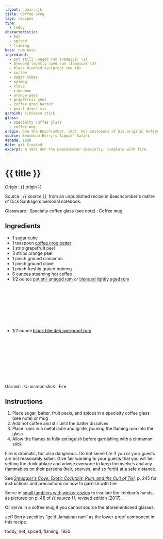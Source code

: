 ```yaml
---
layout: _main.njk
title: Coffee Grog
tags: recipes
type: 
  - toddy
characteristic:
  - hot
  - spiced
  - flaming
base: rum base
ingredient:
  - pot still unaged rum (Jamaica) (1)
  - blended lightly aged rum (Jamaica) (2)
  - black blended overproof rum (6)
  - coffee
  - sugar cubes
  - nutmeg
  - clove
  - cinnamon
  - orange peel
  - grapefruit peel
  - coffee grog batter
  - pearl diver mix
garnish: cinnamon stick
glass:
  - specialty coffee glass
  - coffee mug
origin: Don the Beachcomber, 1937. For customers of his original Hollywood location, Don would personally perform the tableside presentation of this pyrotechnic post-prandial pièce de résistance.
source: Beachbum Berry's Sippin' Safari
decade: 1930
date: git Created
excerpt: A 1937 Don the Beachcomber specialty, complete with fire.
---
```


<!-- markdownlint-disable MD025 -->
# {{ title }}
<!-- markdownlint-enable MD025 -->

Origin
  : {{ origin }}

Source
  : <cite><span data-pagefind-filter="Source">{{ source }}</span></cite>, from an unpublished recipe in Beachcomber's <span lang="fr">maître d'</span> Dick Santiago's personal notebook.

Glassware
  : <span data-pagefind-filter="Glassware">Specialty coffee glass</span> (see note)
  : <span data-pagefind-filter="Glassware">Coffee mug</span>

## Ingredients

- 1 sugar cube
- 1 teaspoon [coffee grog batter](/mixes/coffee-grog-batter/)
- 1 strip grapefruit peel
- 3 strips orange peel
- 1 pinch ground cinnamon
- 1 pinch ground clove
- 1 pinch freshly grated nutmeg
- 6 ounces steaming hot coffee
- 1/2 ounce [pot still unaged rum](/rums/00-rum-pot-still-unaged/) *or* [blended lightly aged rum](/rums/04-rum-blended-lightly-aged/)<icon-l space="1em" class="bigger" label="(2)"><span class="with-icon"><svg class="icon"><use href="/assets/images/icons/circle-2.svg#circle-2"></use></svg></span></icon-l>
- 1/2 ounce [black blended overproof rum](/rums/12-rum-black-blended-overproof/) <icon-l space="1em" class="bigger" label="(6)"><span class="with-icon"><svg class="icon"><use href="/assets/images/icons/circle-6.svg#circle-6"></use></svg></span></icon-l>

Garnish
  : <span data-pagefind-filter="Garnish">Cinnamon stick</span>
  : <span data-pagefind-filter="Garnish">Fire</span>

## Instructions

1. Place sugar, batter, fruit peels, and spices in a specialty coffee glass (see note) or mug
2. Add hot coffee and stir until the batter dissolves
3. Place rums in a metal ladle and ignite, pouring the flaming rum into the glass
4. Allow the flames to fully extinguish before garnishing with a cinnamon stick

<tiki-callout type="danger">

  Fire is dramatic, but also dangerous. Do not serve fire if you or your guests are not reasonably sober. Give fair warning to your guests that you will be setting the drink ablaze and advise everyone to keep themselves and any flammables on their persons (hair, scarves, and so forth) at a safe distance.

  See <cite><a href="https://www.smugglerscovesf.com/store/smugglers-cove-exotic-cocktails-rum-and-the-cult-of-tiki-signed" target="_blank" rel="external noopener">Smuggler's Cove&colon; Exotic Cocktails, Rum, and the Cult of Tiki</a></cite></cite>, p. 245 for instructions and precautions on how to garnish with fire.

</tiki-callout>

<tiki-callout type="note">

  Serve in <a href="https://www.vagabondhouse.com/collections/bar-glasses/products/tall_glasses_wicker_rt474" target="_blank" rel="external noopener">small tumblers with wicker cozies</a> to insulate the imbiber's hands, as pictured on p. 48 of <cite><span data-pagefind-filter="Source">{{ source }}</span></cite>, revised edition (2017).

  Or serve in a coffee mug if you cannot source the aforementioned glasses.

</tiki-callout>

<tiki-callout type="note">

  Jeff Berry specifies <q>gold Jamaican rum</q> as the lower-proof component in this recipe.

</tiki-callout>

<div
  class="sr-only"
  data-cat[0]="Drink"
  data-type[0]="Toddy"
  data-char[0]="Hot"
  data-char[1]="Spiced"
  data-char[2]="Flaming"
  data-origin[0]="Don the Beachcomber"
  data-origin[1]="Donn Beach"
  data-origin[2]="Ernest Raymond Gantt"
  data-base[0]="Rum/Cane spirits"
  data-ingredient[0]="Pot still unaged rum (Jamaica)"
  data-ingredient[1]="Pot still unaged rum"
  data-ingredient[2]="Blended lightly aged rum (Jamaica) [2]"
  data-ingredient[3]="Blended lightly aged rum [2]"
  data-ingredient[4]="Black blended overproof rum [6]"
  data-ingredient[5]="Coffee, hot"
  data-ingredient[6]="Sugar cubes"
  data-ingredient[7]="Nutmeg, grated"
  data-ingredient[8]="Cloves, ground"
  data-ingredient[9]="Cinnamon, ground"
  data-ingredient[10]="Orange peel"
  data-ingredient[11]="Grapefruit peel"
  data-ingredient[12]="Coffee grog batter"
  data-ingredient[13]="Pearl diver mix"
  data-pantry[0]="Cinnamon stick"
  data-liquor[0]="Pot still unaged rum (Jamaica)"
  data-liquor[1]="Pot still unaged rum"
  data-liquor[2]="Blended lightly aged rum (Jamaica) [2]"
  data-liquor[3]="Blended lightly aged rum [2]"
  data-liquor[4]="Black blended overproof rum [6]"
  data-pantry[0]="Coffee, hot"
  data-pantry[1]="Sugar cubes"
  data-pantry[2]="Nutmeg, grated"
  data-pantry[3]="Cloves, ground"
  data-pantry[4]="Cinnamon, ground"
  data-pantry[5]="Orange peel"
  data-pantry[6]="Grapefruit peel"
  data-batter[0]="Coffee grog batter"
  data-batter[1]="Pearl diver mix"
  data-garnish[0]="Cinnamon stick"
  data-decade[0]="1930"
  data-pagefind-filter="
    Category[data-cat[0]],
    Type[data-type[0]],
    Characteristic[data-char[0]],
    Characteristic[data-char[1]],
    Characteristic[data-char[2]],
    Origin[data-origin[0]],
    Origin[data-origin[1]],
    Origin[data-origin[2]],
    Base[data-base[0]],
    Ingredient[data-ingredient[0]],
    Ingredient[data-ingredient[1]],
    Ingredient[data-ingredient[2]],
    Ingredient[data-ingredient[3]],
    Ingredient[data-ingredient[4]],
    Ingredient[data-ingredient[5]],
    Ingredient[data-ingredient[6]],
    Ingredient[data-ingredient[7]],
    Ingredient[data-ingredient[8]],
    Ingredient[data-ingredient[9]],
    Ingredient[data-ingredient[10]],
    Ingredient[data-ingredient[11]],
    Ingredient[data-ingredient[12]],
    Ingredient[data-ingredient[13]],
    Pantry[data-pantry[0]],
    Liquor[data-liquor[0]],
    Liquor[data-liquor[1]],
    Liquor[data-liquor[2]],
    Liquor[data-liquor[3]],
    Liquor[data-liquor[4]],
    Pantry[data-pantry[0]],
    Pantry[data-pantry[1]],
    Pantry[data-pantry[1]],
    Pantry[data-pantry[2]],
    Pantry[data-pantry[3]],
    Pantry[data-pantry[4]],
    Pantry[data-pantry[5]],
    Batter[data-batter[0]],
    Batter[data-batter[1]],
    Garnish[data-garnish[0]],
    Decade[data-decade[0]]
  "
>
</div>

<div class="keywords" aria-hidden>toddy, hot, spiced, flaming, 1930</div>

